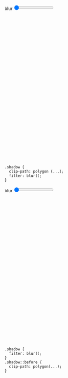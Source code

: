 <div class="example-grid">
  <div class="example example7" style="--blur: 0;">
    <div class="example__view">
      <div class="block"></div>
      <div class="controls">
        <label>
          blur
          <input class="range" type="range" id="E7blur" name="E7blur" min="0" max="20" value="0"
            oninput="blur7()" />
        </label>
      </div>
    </div>
    <pre class="example__code"><code class="language-css">.shadow {
  clip-path: polygon (...);
  filter: blur();
}</code></pre>
  </div>
  <div class="example example8" style="--blur: 0;">
    <div class="example__view">
      <div class="block"></div>
      <div class="controls">
        <label>
          blur
          <input class="range" type="range" id="E8blur" name="E8blur" min="0" max="20" value="0"
            oninput="blur8()" />
        </label>
      </div>
    </div>
    <pre class="example__code"><code class="language-css">.shadow {
  filter: blur();
}
.shadow::before {
  clip-path: polygon(...);
}</code></pre>
  </div>
</div>

<style>
  .example7 .example__view,
  .example8 .example__view {
    aspect-ratio: 1/1;
  }
  .example7 .block,
  .example8 .block {
    position: absolute;
    top: 50%; left: 50%;
    width: 40%; height: 60%;
    translate: -50% -50%;
  }
  .example7 .block {
    background: var(--color-text-secondary);
    clip-path: polygon(evenodd, 37.5% 36%, 62.5% 36%, 75% 11%, 85.71% 36%, 75% 86%, 62.5% 86%, 62.5% 60.07%, 75% 50.57%, 57.92% 50.57%, 62.5% 60.07%, 62.5% 86%, 37.5% 86%, 37.5% 60.07%, 25% 50.57%, 42.08% 50.57%, 37.5% 60.07%, 37.5% 86%, 25% 86%, 14.29% 36%, 25.9% 11%);
    filter: blur(var(--blur));
  }
  .example8 .block {
    filter: blur(var(--blur));
  }
  .example8 .block::before {
    content: '';
    display: block;
    width: 100%; height: 100%;
    background: var(--color-text-secondary);
    clip-path: polygon(evenodd, 37.5% 36%, 62.5% 36%, 75% 11%, 85.71% 36%, 75% 86%, 62.5% 86%, 62.5% 60.07%, 75% 50.57%, 57.92% 50.57%, 62.5% 60.07%, 62.5% 86%, 37.5% 86%, 37.5% 60.07%, 25% 50.57%, 42.08% 50.57%, 37.5% 60.07%, 37.5% 86%, 25% 86%, 14.29% 36%, 25.9% 11%);
  }
</style>

<script>
  const example7 = document.querySelector('.example7');
  const example8 = document.querySelector('.example8');
  const E7blur = document.querySelector('#E7blur');
  const E8blur = document.querySelector('#E8blur');
  
  function blur7(value) {
    example7.setAttribute('style',`--blur: ${E7blur.value / 10}em;`);
  }
  function blur8(value) {
    example8.setAttribute('style',`--blur: ${E8blur.value / 10}em;`);
  }
</script>